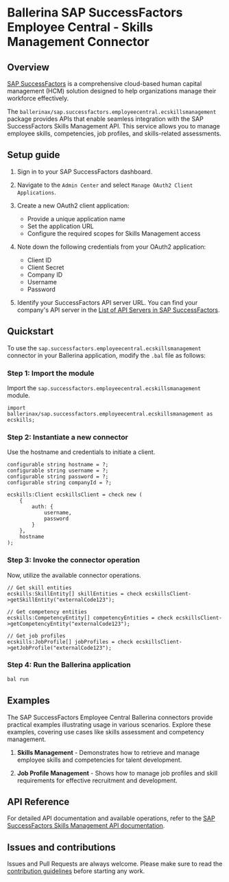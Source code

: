 # Ballerina SAP SuccessFactors Employee Central - Skills Management Connector

## Overview

[SAP SuccessFactors](https://www.sap.com/products/hcm/successfactors.html) is a comprehensive cloud-based human capital management (HCM) solution designed to help organizations manage their workforce effectively.

The `ballerinax/sap.successfactors.employeecentral.ecskillsmanagement` package provides APIs that enable seamless integration with the SAP SuccessFactors Skills Management API. This service allows you to manage employee skills, competencies, job profiles, and skills-related assessments.

## Setup guide

1. Sign in to your SAP SuccessFactors dashboard.

2. Navigate to the `Admin Center` and select `Manage OAuth2 Client Applications`.

3. Create a new OAuth2 client application:
   - Provide a unique application name
   - Set the application URL
   - Configure the required scopes for Skills Management access

4. Note down the following credentials from your OAuth2 application:
   - Client ID
   - Client Secret
   - Company ID
   - Username
   - Password

5. Identify your SuccessFactors API server URL. You can find your company's API server in the [List of API Servers in SAP SuccessFactors](https://help.sap.com/viewer/d599f15995d348a1b45ba5603e2aba9b/LATEST/en-US/af2b8d5437494b12be88fe374eba75b6.html).

## Quickstart

To use the `sap.successfactors.employeecentral.ecskillsmanagement` connector in your Ballerina application, modify the `.bal` file as follows:

### Step 1: Import the module

Import the `sap.successfactors.employeecentral.ecskillsmanagement` module.

```ballerina
import ballerinax/sap.successfactors.employeecentral.ecskillsmanagement as ecskills;
```

### Step 2: Instantiate a new connector

Use the hostname and credentials to initiate a client.

```ballerina
configurable string hostname = ?;
configurable string username = ?;
configurable string password = ?;
configurable string companyId = ?;

ecskills:Client ecskillsClient = check new (
    {
        auth: {
            username,
            password
        }
    },
    hostname
);
```

### Step 3: Invoke the connector operation

Now, utilize the available connector operations.

```ballerina
// Get skill entities
ecskills:SkillEntity[] skillEntities = check ecskillsClient->getSkillEntity("externalCode123");

// Get competency entities
ecskills:CompetencyEntity[] competencyEntities = check ecskillsClient->getCompetencyEntity("externalCode123");

// Get job profiles
ecskills:JobProfile[] jobProfiles = check ecskillsClient->getJobProfile("externalCode123");
```

### Step 4: Run the Ballerina application

```bash
bal run
```

## Examples

The SAP SuccessFactors Employee Central Ballerina connectors provide practical examples illustrating usage in various scenarios. Explore these examples, covering use cases like skills assessment and competency management.

1. **Skills Management** - Demonstrates how to retrieve and manage employee skills and competencies for talent development.

2. **Job Profile Management** - Shows how to manage job profiles and skill requirements for effective recruitment and development.

## API Reference

For detailed API documentation and available operations, refer to the [SAP SuccessFactors Skills Management API documentation](https://help.sap.com/docs/SAP_SUCCESSFACTORS_PLATFORM/d599f15995d348a1b45ba5603e2aba9b/c508d8543026442d88457f3654b4e91d.html).

## Issues and contributions

Issues and Pull Requests are always welcome. Please make sure to read the [contribution guidelines](https://github.com/ballerina-platform/ballerina-lang/blob/master/CONTRIBUTING.md) before starting any work.
